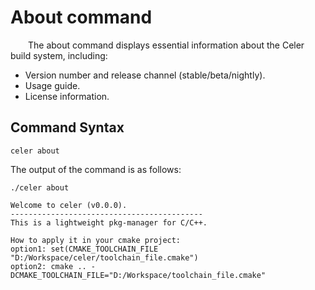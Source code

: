 # About command

&emsp;&emsp;The about command displays essential information about the Celer build system, including:

- Version number and release channel (stable/beta/nightly).
- Usage guide.
- License information.

## Command Syntax

```shell
celer about
```

The output of the command is as follows:

```shell
./celer about       

Welcome to celer (v0.0.0).
-------------------------------------------
This is a lightweight pkg-manager for C/C++.

How to apply it in your cmake project:
option1: set(CMAKE_TOOLCHAIN_FILE "D:/Workspace/celer/toolchain_file.cmake")
option2: cmake .. -DCMAKE_TOOLCHAIN_FILE="D:/Workspace/toolchain_file.cmake"
```